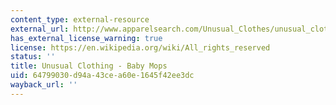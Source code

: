 ```yaml
---
content_type: external-resource
external_url: http://www.apparelsearch.com/Unusual_Clothes/unusual_clothing_baby_mops.htm
has_external_license_warning: true
license: https://en.wikipedia.org/wiki/All_rights_reserved
status: ''
title: Unusual Clothing - Baby Mops
uid: 64799030-d94a-43ce-a60e-1645f42ee3dc
wayback_url: ''
---
```

